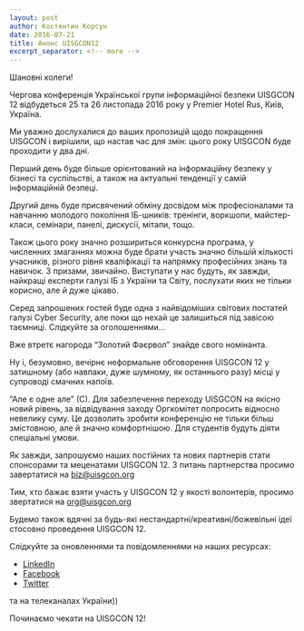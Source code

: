 ```yaml
---
layout: post
author: Костянтин Корсун
date: 2016-07-21
title: Анонс UISGCON12
excerpt_separator: <!-- more -->
---
```


Шановні колеги!

Чергова конференція Української групи інформаційної безпеки UISGCON 12 відбудеться 25 та 26 листопада 2016 року у Premier Hotel Rus, Київ, Україна.
<!-- more -->

Ми уважно дослухалися до ваших пропозицій щодо покращення UISGCON і вирішили, що настав час для змін: цього року UISGCON буде проходити у два дні.

Перший день буде більше орієнтований на інформаційну безпеку у бізнесі та суспільстві, а також на актуальні тенденції у самій інформаційній безпеці. 

Другий день буде присвячений обміну досвідом між професіоналами та навчанню молодого покоління ІБ-шників: тренінги, воркшопи, майстер-класи, семінари, панелі, дискусії, мітапи, тощо.

Також цього року значно розшириться конкурсна програма, у численних змаганнях можна буде брати участь значно більшій кількості учасників, різного рівня кваліфікації та напрямку професійних знань та навичок. З призами, звичайно.
Виступати у нас будуть, як завжди, найкращі експерти галузі ІБ з України та Світу, послухати яких не тільки корисно, але й дуже цікаво.

Серед запрошених гостей буде одна з найвідоміших світових постатей галузі Cyber Security, але поки що нехай це залишиться під завісою таємниці. Слідкуйте за оголошеннями...

Вже втретє нагорода “Золотий Фаєрвол” знайде свого номінанта.

Ну і, безумовно, вечірнє неформальне обговорення UISGCON 12 у затишному (або навпаки, дуже шумному, як останнього разу) місці у супроводі смачних напоїв.

“Але є одне але” (С). Для забезпечення переходу UISGCON на якісно новий рівень, за відвідування заходу Оргкомітет попросить відносно невелику суму. Це дозволить зробити конференцію не тільки більш змістовною, але й значно комфортнішою. Для студентів будуть діяти спеціальні умови.

Як завжди, запрошуємо наших постійних та нових партнерів стати спонсорами та меценатами UISGCON 12. З питань партнерства просимо завертатися на biz@uisgcon.org

Тим, хто бажає взяти участь у UISGCON 12 у якості волонтерів, просимо звертатися на org@uisgcon.org

Будемо також вдячні за будь-які нестандартні/креативні/божевільні ідеї стосовно проведення UISGCON 12.

Слідкуйте за оновленнями та повідомленнями на наших ресурсах:

* [LinkedIn](https://www.linkedin.com/groups/4580558)
* [Facebook](https://www.facebook.com/ngouisg/)
* [Twitter](https://twitter.com/ngouisg)

та на телеканалах України))

Починаємо чекати на UISGCON 12!